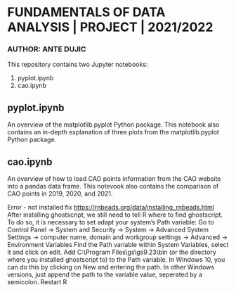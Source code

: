 # FUNDAMENTALS OF DATA ANALYSIS | PROJECT | 2021/2022
### AUTHOR: ANTE DUJIC

This repository contains two Jupyter notebooks:
1. pyplot.ipynb
2. cao.ipynb

## pyplot.ipynb

An overview of the matplotlib.pyplot Python package. This notebook also contains an in-depth explanation of three plots from the matplotlib.pyplot Python package.

## cao.ipynb

An overview of how to load CAO points information from the CAO website into a pandas data frame. This notevook also contains the comparison of CAO points in 2019, 2020, and 2021.


Error - not installed
fix
https://rnbeads.org/data/installing_rnbeads.html
After installing ghostscript, we still need to tell R where to find ghostscript. To do so, it is necessary to set adapt your system’s Path variable:
Go to Control Panel → System and Security → System → Advanced System Settings → computer name, domain and workgroup settings → Advanced → Environment Variables
Find the Path variable within System Variables, select it and click on edit.
Add C:\Program Files\gs\gs9.23\bin (or the directory where you installed ghostscript to) to the Path variable. In Windows 10, you can do this by clicking on New and entering the path. In other Windows versions, just append the path to the variable value, seperated by a semicolon.
Restart R